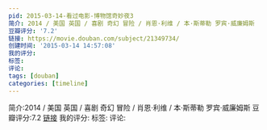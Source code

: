 ```yaml
---
pid: 2015-03-14-看过电影-博物馆奇妙夜3
简介: 2014 / 美国 英国 / 喜剧 奇幻 冒险 / 肖恩·利维 / 本·斯蒂勒 罗宾·威廉姆斯
豆瓣评分: '7.2'
链接: https://movie.douban.com/subject/21349734/
创建时间: '2015-03-14 14:57:08'
我的评分:
标签:
评论:
tags: [douban]
categories: [timeline]
---
```

简介:2014 / 美国 英国 / 喜剧 奇幻 冒险 / 肖恩·利维 / 本·斯蒂勒 罗宾·威廉姆斯
豆瓣评分:7.2
[链接](https://movie.douban.com/subject/21349734/)
我的评分:
标签:
评论:
